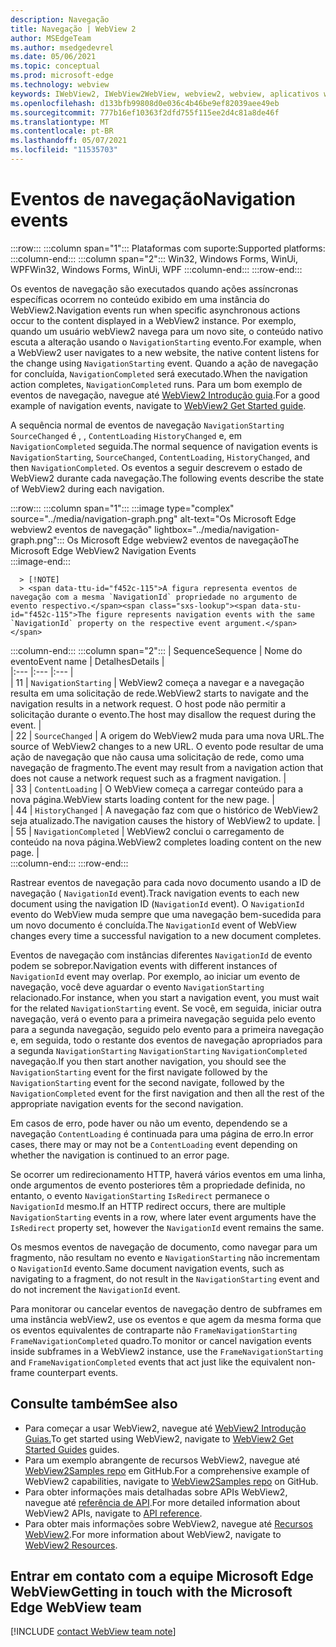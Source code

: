 ```yaml
---
description: Navegação
title: Navegação | WebView 2
author: MSEdgeTeam
ms.author: msedgedevrel
ms.date: 05/06/2021
ms.topic: conceptual
ms.prod: microsoft-edge
ms.technology: webview
keywords: IWebView2, IWebView2WebView, webview2, webview, aplicativos wpf, wpf, edge, ICoreWebView2, ICoreWebView2Host, controle de navegador, html de borda
ms.openlocfilehash: d133bfb99808d0e036c4b46be9ef82039aee49eb
ms.sourcegitcommit: 777b16ef10363f2dfd755f115ee2d4c81a8de46f
ms.translationtype: MT
ms.contentlocale: pt-BR
ms.lasthandoff: 05/07/2021
ms.locfileid: "11535703"
---
```

# <a name="navigation-events"></a><span data-ttu-id="f452c-104">Eventos de navegação</span><span class="sxs-lookup"><span data-stu-id="f452c-104">Navigation events</span></span>  

:::row:::
   :::column span="1":::
      <span data-ttu-id="f452c-105">Plataformas com suporte:</span><span class="sxs-lookup"><span data-stu-id="f452c-105">Supported platforms:</span></span>
   :::column-end:::
   :::column span="2":::
      <span data-ttu-id="f452c-106">Win32, Windows Forms, WinUi, WPF</span><span class="sxs-lookup"><span data-stu-id="f452c-106">Win32, Windows Forms, WinUi, WPF</span></span>
   :::column-end:::
:::row-end:::  

<span data-ttu-id="f452c-107">Os eventos de navegação são executados quando ações assíncronas específicas ocorrem no conteúdo exibido em uma instância do WebView2.</span><span class="sxs-lookup"><span data-stu-id="f452c-107">Navigation events run when specific asynchronous actions occur to the content displayed in a WebView2 instance.</span></span>  <span data-ttu-id="f452c-108">Por exemplo, quando um usuário webView2 navega para um novo site, o conteúdo nativo escuta a alteração usando o `NavigationStarting` evento.</span><span class="sxs-lookup"><span data-stu-id="f452c-108">For example, when a WebView2 user navigates to a new website, the native content listens for the change using `NavigationStarting` event.</span></span>  <span data-ttu-id="f452c-109">Quando a ação de navegação for concluída, `NavigationCompleted` será executado.</span><span class="sxs-lookup"><span data-stu-id="f452c-109">When the navigation action completes, `NavigationCompleted` runs.</span></span>  <span data-ttu-id="f452c-110">Para um bom exemplo de eventos de navegação, navegue até [WebView2 Introdução guia][Webview2IndexGetStarted].</span><span class="sxs-lookup"><span data-stu-id="f452c-110">For a good example of navigation events, navigate to [WebView2 Get Started guide][Webview2IndexGetStarted].</span></span>  

<!--todo:  Move the relevant information out of the get started guide to better focus the content and leave the most concise elements in the get started guide.  -->   

<span data-ttu-id="f452c-111">A sequência normal de eventos de navegação `NavigationStarting` `SourceChanged` é , , `ContentLoading` `HistoryChanged` e, em `NavigationCompleted` seguida.</span><span class="sxs-lookup"><span data-stu-id="f452c-111">The normal sequence of navigation events is `NavigationStarting`, `SourceChanged`, `ContentLoading`, `HistoryChanged`, and then `NavigationCompleted`.</span></span>  <span data-ttu-id="f452c-112">Os eventos a seguir descrevem o estado de WebView2 durante cada navegação.</span><span class="sxs-lookup"><span data-stu-id="f452c-112">The following events describe the state of WebView2 during each navigation.</span></span>  

:::row:::
   :::column span="1":::
      :::image type="complex" source="../media/navigation-graph.png" alt-text="Os Microsoft Edge webview2 eventos de navegação" lightbox="../media/navigation-graph.png":::
         <span data-ttu-id="f452c-114">Os Microsoft Edge webview2 eventos de navegação</span><span class="sxs-lookup"><span data-stu-id="f452c-114">The Microsoft Edge WebView2 Navigation Events</span></span>  
      :::image-end:::  
      
      > [!NOTE]
      > <span data-ttu-id="f452c-115">A figura representa eventos de navegação com a mesma `NavigationId` propriedade no argumento de evento respectivo.</span><span class="sxs-lookup"><span data-stu-id="f452c-115">The figure represents navigation events with the same `NavigationId` property on the respective event argument.</span></span>  
   :::column-end:::
   :::column span="2":::
      | <span data-ttu-id="f452c-116">Sequence</span><span class="sxs-lookup"><span data-stu-id="f452c-116">Sequence</span></span> | <span data-ttu-id="f452c-117">Nome do evento</span><span class="sxs-lookup"><span data-stu-id="f452c-117">Event name</span></span> | <span data-ttu-id="f452c-118">Detalhes</span><span class="sxs-lookup"><span data-stu-id="f452c-118">Details</span></span> |  
      |:--- |:--- |:--- |  
      | <span data-ttu-id="f452c-119">1</span><span class="sxs-lookup"><span data-stu-id="f452c-119">1</span></span> | `NavigationStarting`  |  <span data-ttu-id="f452c-120">WebView2 começa a navegar e a navegação resulta em uma solicitação de rede.</span><span class="sxs-lookup"><span data-stu-id="f452c-120">WebView2 starts to navigate and the navigation results in a network request.</span></span>  <span data-ttu-id="f452c-121">O host pode não permitir a solicitação durante o evento.</span><span class="sxs-lookup"><span data-stu-id="f452c-121">The host may disallow the request during the event.</span></span>  |  
      | <span data-ttu-id="f452c-122">2</span><span class="sxs-lookup"><span data-stu-id="f452c-122">2</span></span> | `SourceChanged`  |  <span data-ttu-id="f452c-123">A origem do WebView2 muda para uma nova URL.</span><span class="sxs-lookup"><span data-stu-id="f452c-123">The source of WebView2 changes to a new URL.</span></span>  <span data-ttu-id="f452c-124">O evento pode resultar de uma ação de navegação que não causa uma solicitação de rede, como uma navegação de fragmento.</span><span class="sxs-lookup"><span data-stu-id="f452c-124">The event may result from a navigation action that does not cause a network request such as a fragment navigation.</span></span>  |  
      | <span data-ttu-id="f452c-125">3</span><span class="sxs-lookup"><span data-stu-id="f452c-125">3</span></span> | `ContentLoading`  |  <span data-ttu-id="f452c-126">O WebView começa a carregar conteúdo para a nova página.</span><span class="sxs-lookup"><span data-stu-id="f452c-126">WebView starts loading content for the new page.</span></span>  |  
      | <span data-ttu-id="f452c-127">4</span><span class="sxs-lookup"><span data-stu-id="f452c-127">4</span></span> | `HistoryChanged`  |  <span data-ttu-id="f452c-128">A navegação faz com que o histórico de WebView2 seja atualizado.</span><span class="sxs-lookup"><span data-stu-id="f452c-128">The navigation causes the history of WebView2 to update.</span></span>  |  
      | <span data-ttu-id="f452c-129">5</span><span class="sxs-lookup"><span data-stu-id="f452c-129">5</span></span> | `NavigationCompleted`  |  <span data-ttu-id="f452c-130">WebView2 conclui o carregamento de conteúdo na nova página.</span><span class="sxs-lookup"><span data-stu-id="f452c-130">WebView2 completes loading content on the new page.</span></span>  |  
   :::column-end:::
:::row-end:::

<span data-ttu-id="f452c-131">Rastrear eventos de navegação para cada novo documento usando a ID de navegação \( `NavigationId` event\).</span><span class="sxs-lookup"><span data-stu-id="f452c-131">Track navigation events to each new document using the navigation ID \(`NavigationId` event\).</span></span>  <span data-ttu-id="f452c-132">O `NavigationId` evento do WebView muda sempre que uma navegação bem-sucedida para um novo documento é concluída.</span><span class="sxs-lookup"><span data-stu-id="f452c-132">The `NavigationId` event of WebView changes every time a successful navigation to a new document completes.</span></span>  

 <span data-ttu-id="f452c-133">Eventos de navegação com instâncias diferentes `NavigationId` de evento podem se sobrepor.</span><span class="sxs-lookup"><span data-stu-id="f452c-133">Navigation events with different instances of `NavigationId` event may overlap.</span></span>  <span data-ttu-id="f452c-134">Por exemplo, ao iniciar um evento de navegação, você deve aguardar o evento `NavigationStarting` relacionado.</span><span class="sxs-lookup"><span data-stu-id="f452c-134">For instance, when you start a navigation event, you must wait for the related `NavigationStarting` event.</span></span>  <span data-ttu-id="f452c-135">Se você, em seguida, iniciar outra navegação, verá o evento para a primeira navegação seguida pelo evento para a segunda navegação, seguido pelo evento para a primeira navegação e, em seguida, todo o restante dos eventos de navegação apropriados para a segunda `NavigationStarting` `NavigationStarting` `NavigationCompleted` navegação.</span><span class="sxs-lookup"><span data-stu-id="f452c-135">If you then start another navigation, you should see the `NavigationStarting` event for the first navigate followed by the `NavigationStarting` event for the second navigate, followed by the `NavigationCompleted` event for the first navigation and then all the rest of the appropriate navigation events for the second navigation.</span></span>  
 
 <span data-ttu-id="f452c-136">Em casos de erro, pode haver ou não um evento, dependendo se a navegação `ContentLoading` é continuada para uma página de erro.</span><span class="sxs-lookup"><span data-stu-id="f452c-136">In error cases, there may or may not be a `ContentLoading` event depending on whether the navigation is continued to an error page.</span></span>  
 
 <span data-ttu-id="f452c-137">Se ocorrer um redirecionamento HTTP, haverá vários eventos em uma linha, onde argumentos de evento posteriores têm a propriedade definida, no entanto, o evento `NavigationStarting` `IsRedirect` permanece o `NavigationId` mesmo.</span><span class="sxs-lookup"><span data-stu-id="f452c-137">If an HTTP redirect occurs, there are multiple `NavigationStarting` events in a row, where later event arguments have the `IsRedirect` property set, however the `NavigationId` event remains the same.</span></span>  
 
 <span data-ttu-id="f452c-138">Os mesmos eventos de navegação de documento, como navegar para um fragmento, não resultam no evento e `NavigationStarting` não incrementam o `NavigationId` evento.</span><span class="sxs-lookup"><span data-stu-id="f452c-138">Same document navigation events, such as navigating to a fragment, do not result in the `NavigationStarting` event and do not increment the `NavigationId` event.</span></span>  

<span data-ttu-id="f452c-139">Para monitorar ou cancelar eventos de navegação dentro de subframes em uma instância webView2, use os eventos e que agem da mesma forma que os eventos equivalentes de contraparte não `FrameNavigationStarting` `FrameNavigationCompleted` quadro.</span><span class="sxs-lookup"><span data-stu-id="f452c-139">To monitor or cancel navigation events inside subframes in a WebView2 instance, use the `FrameNavigationStarting` and `FrameNavigationCompleted` events that act just like the equivalent non-frame counterpart events.</span></span>  

## <a name="see-also"></a><span data-ttu-id="f452c-140">Consulte também</span><span class="sxs-lookup"><span data-stu-id="f452c-140">See also</span></span>  

*   <span data-ttu-id="f452c-141">Para começar a usar WebView2, navegue até [WebView2 Introdução Guias.][Webview2IndexGetStarted]</span><span class="sxs-lookup"><span data-stu-id="f452c-141">To get started using WebView2, navigate to [WebView2 Get Started Guides][Webview2IndexGetStarted] guides.</span></span>  
*   <span data-ttu-id="f452c-142">Para um exemplo abrangente de recursos WebView2, navegue até [WebView2Samples repo][GithubMicrosoftedgeWebview2samples] em GitHub.</span><span class="sxs-lookup"><span data-stu-id="f452c-142">For a comprehensive example of WebView2 capabilities, navigate to [WebView2Samples repo][GithubMicrosoftedgeWebview2samples] on GitHub.</span></span>  
*   <span data-ttu-id="f452c-143">Para obter informações mais detalhadas sobre APIs WebView2, navegue até [referência de API][DotnetApiMicrosoftWebWebview2WpfWebview2].</span><span class="sxs-lookup"><span data-stu-id="f452c-143">For more detailed information about WebView2 APIs, navigate to [API reference][DotnetApiMicrosoftWebWebview2WpfWebview2].</span></span>  
*   <span data-ttu-id="f452c-144">Para obter mais informações sobre WebView2, navegue até [Recursos WebView2][Webview2IndexNextSteps].</span><span class="sxs-lookup"><span data-stu-id="f452c-144">For more information about WebView2, navigate to [WebView2 Resources][Webview2IndexNextSteps].</span></span>  

## <a name="getting-in-touch-with-the-microsoft-edge-webview-team"></a><span data-ttu-id="f452c-145">Entrar em contato com a equipe Microsoft Edge WebView</span><span class="sxs-lookup"><span data-stu-id="f452c-145">Getting in touch with the Microsoft Edge WebView team</span></span>  

[!INCLUDE [contact WebView team note](../includes/contact-webview-team-note.md)]  

<!-- links -->  

[Webview2IndexGetStarted]: ../index.md#get-started "Introdução - Introdução ao Microsoft Edge WebView2 | Microsoft Docs"  
[Webview2IndexNextSteps]: ../index.md#next-steps "Próximas etapas - Introdução ao Microsoft Edge WebView2 | Microsoft Docs"  

[DotnetApiMicrosoftWebWebview2WpfWebview2]: /dotnet/api/microsoft.web.webview2.wpf.webview2 "WebView2 Class | Microsoft Docs"  

[GithubMicrosoftedgeWebview2samples]: https://github.com/MicrosoftEdge/WebView2Samples "Exemplos de WebView2 - MicrosoftEdge/WebView2Samples | GitHub"  
